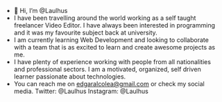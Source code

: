 - 👋 Hi, I’m @Laulhus
- I have been travelling around the world working as a self taught freelancer Video Editor. I have always been interested in programming and it was my favourite subject back at university.
- I am currently learning Web Development and looking to collaborate with a team that is as excited to learn and create awesome projects as me.
- I have plenty of experience working with people from all nationalities and professional sectors. I am a motivated, organized, self driven learner passionate about technologies.
- You can reach me on edgaralcolea@gmail.com or check my social media.
  Twitter: @Laulhus
  Instagram: @Laulhus
  
<!---
Laulhus/Laulhus is a ✨ special ✨ repository because its `README.md` (this file) appears on your GitHub profile.
You can click the Preview link to take a look at your changes.
--->
